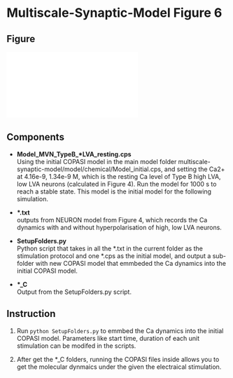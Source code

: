 
# Multiscale-Synaptic-Model Figure 6

## Figure
![alt text](./outputs/Fig-6.pdf)


## Components


- **Model_MVN_TypeB_\*LVA_resting.cps**<br/>
	Using the initial COPASI model in the main model folder multiscale-synaptic-model/model/chemical/Model_initial.cps, and setting the Ca2+ at 4.16e-9, 1.34e-9 M, which is the resting Ca level of Type B high LVA, low LVA neurons (calculated in Figure 4). Run the model for 1000 s to reach a stable state. This model is the initial model for the following simulation. 

- **\*.txt**<br/>
	outputs from NEURON model from Figure 4, which records the Ca dynamics with and without hyperpolarisation of high, low LVA neurons.

- **SetupFolders.py**<br/>
	Python script that takes in all the \*.txt in the current folder as the stimulation protocol and one \*.cps as the initial model, and output a sub-folder with new COPASI model that emmbeded the Ca dynamics into the initial COPASI model.

- **\*\_C**<br/>
	Output from the SetupFolders.py script.

## Instruction

1. Run `python SetupFolders.py` to emmbed the Ca dynamics into the initial COPASI model. Parameters like start time, duration of each unit stimulation can be modifed in the scripts.

2. After get the \*\_C folders, running the COPASI files inside allows you to get the molecular dynmaics under the given the electraical stimulation.

